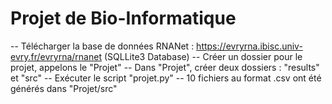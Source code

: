 # Projet de Bio-Informatique

-- Télécharger la base de données RNANet : https://evryrna.ibisc.univ-evry.fr/evryrna/rnanet (SQLLite3 Database)
-- Créer un dossier pour le projet, appelons le "Projet"
-- Dans "Projet", créer deux dossiers : "results" et "src"
-- Exécuter le script "projet.py" 
-- 10 fichiers au format .csv ont été générés dans "Projet/src"
